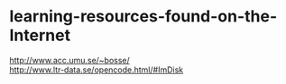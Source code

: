 # learning-resources-found-on-the-Internet
http://www.acc.umu.se/~bosse/  
http://www.ltr-data.se/opencode.html/#ImDisk
